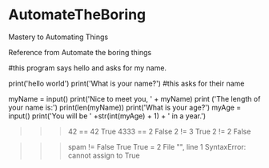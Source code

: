 # AutomateTheBoring
Mastery to Automating Things 

Reference from Automate the boring things 



#this program says hello and asks for my name. 

print('hello world') 
print('What is your name?')  #this asks for their name 

myName = input() 
print('Nice to meet you, ' + myName)
print ('The length of your name is:')
print(len(myName))
print('What is your age?') 
myAge = input()
print('You will be ' +str(int(myAge) + 1) + ' in a year.')



>>> 42 == 42
True
>>> 4333 == 2
False
>>> 2 != 3
True
>>> 2 != 2
False
>>> 



>>> spam != False
True
>>> True = 2 
  File "<stdin>", line 1
SyntaxError: cannot assign to True
